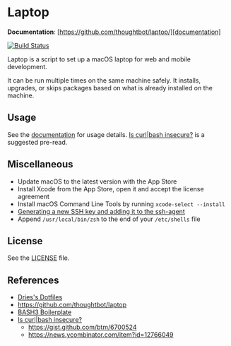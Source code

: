 # Laptop

**Documentation**: [https://github.com/thoughtbot/laptop/][documentation]

[![Build Status](https://travis-ci.org/RyanBalfanz/laptop.svg?branch=master)](https://travis-ci.org/RyanBalfanz/laptop)

Laptop is a script to set up a macOS laptop for web and mobile development.

It can be run multiple times on the same machine safely.
It installs, upgrades, or skips packages
based on what is already installed on the machine.

## Usage

See the [documentation] for usage details. [Is curl|bash insecure?] is a suggested pre-read.

## Miscellaneous

- Update macOS to the latest version with the App Store
- Install Xcode from the App Store, open it and accept the license agreement
- Install macOS Command Line Tools by running `xcode-select --install`
- [Generating a new SSH key and adding it to the ssh-agent
](https://help.github.com/en/articles/generating-a-new-ssh-key-and-adding-it-to-the-ssh-agent)
- Append `/usr/local/bin/zsh` to the end of your `/etc/shells` file

## License

See the [LICENSE] file.

[LICENSE]: LICENSE

## References

- [Dries's Dotfiles](https://github.com/driesvints/dotfiles)
- <https://github.com/thoughtbot/laptop>
- [BASH3 Boilerplate](http://bash3boilerplate.sh/)
- [Is curl|bash insecure?](https://sandstorm.io/news/2015-09-24-is-curl-bash-insecure-pgp-verified-install
)
  - <https://gist.github.com/btm/6700524>
  - <https://news.ycombinator.com/item?id=12766049>

[documentation]: https://ryanbalfanz.github.io/laptop/
[Is curl|bash insecure?]: https://sandstorm.io/news/2015-09-24-is-curl-bash-insecure-pgp-verified-install